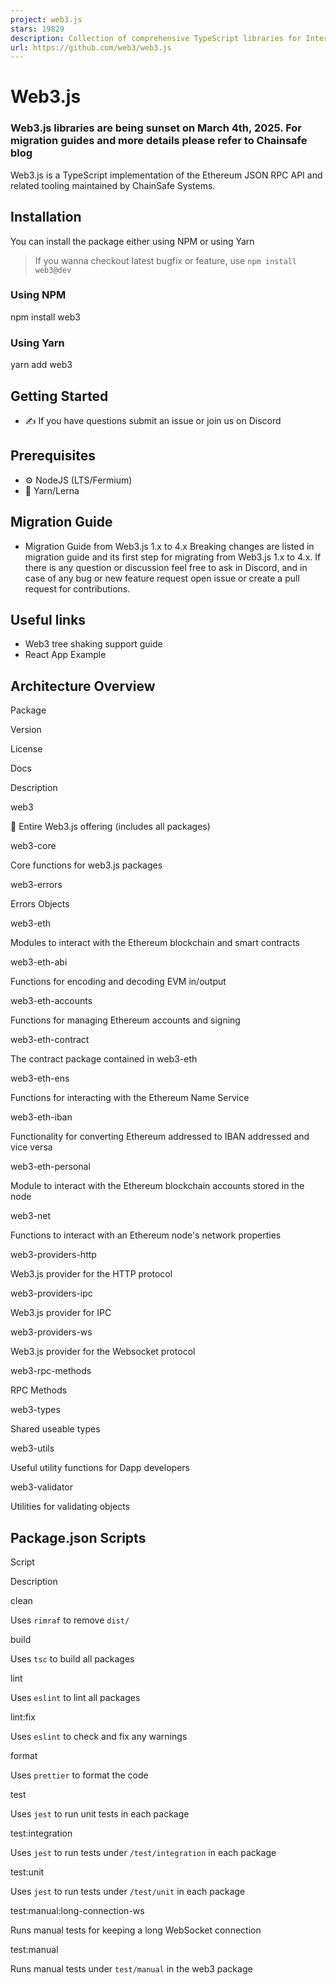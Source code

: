 ```yaml
---
project: web3.js
stars: 19829
description: Collection of comprehensive TypeScript libraries for Interaction with the Ethereum JSON RPC API and utility functions.
url: https://github.com/web3/web3.js
---
```


Web3.js
=======

### Web3.js libraries are being sunset on March 4th, 2025. For migration guides and more details please refer to Chainsafe blog

Web3.js is a TypeScript implementation of the Ethereum JSON RPC API and related tooling maintained by ChainSafe Systems.

Installation
------------

You can install the package either using NPM or using Yarn

> If you wanna checkout latest bugfix or feature, use `npm install web3@dev`

### Using NPM

npm install web3

### Using Yarn

yarn add web3

Getting Started
---------------

-   ✍️ If you have questions submit an issue or join us on Discord

Prerequisites
-------------

-   ⚙️ NodeJS (LTS/Fermium)
-   🧰 Yarn/Lerna

Migration Guide
---------------

-   Migration Guide from Web3.js 1.x to 4.x Breaking changes are listed in migration guide and its first step for migrating from Web3.js 1.x to 4.x. If there is any question or discussion feel free to ask in Discord, and in case of any bug or new feature request open issue or create a pull request for contributions.

Useful links
------------

-   Web3 tree shaking support guide
-   React App Example

Architecture Overview
---------------------

Package

Version

License

Docs

Description

web3

🚨 Entire Web3.js offering (includes all packages)

web3-core

Core functions for web3.js packages

web3-errors

Errors Objects

web3-eth

Modules to interact with the Ethereum blockchain and smart contracts

web3-eth-abi

Functions for encoding and decoding EVM in/output

web3-eth-accounts

Functions for managing Ethereum accounts and signing

web3-eth-contract

The contract package contained in web3-eth

web3-eth-ens

Functions for interacting with the Ethereum Name Service

web3-eth-iban

Functionality for converting Ethereum addressed to IBAN addressed and vice versa

web3-eth-personal

Module to interact with the Ethereum blockchain accounts stored in the node

web3-net

Functions to interact with an Ethereum node's network properties

web3-providers-http

Web3.js provider for the HTTP protocol

web3-providers-ipc

Web3.js provider for IPC

web3-providers-ws

Web3.js provider for the Websocket protocol

web3-rpc-methods

RPC Methods

web3-types

Shared useable types

web3-utils

Useful utility functions for Dapp developers

web3-validator

Utilities for validating objects

Package.json Scripts
--------------------

Script

Description

clean

Uses `rimraf` to remove `dist/`

build

Uses `tsc` to build all packages

lint

Uses `eslint` to lint all packages

lint:fix

Uses `eslint` to check and fix any warnings

format

Uses `prettier` to format the code

test

Uses `jest` to run unit tests in each package

test:integration

Uses `jest` to run tests under `/test/integration` in each package

test:unit

Uses `jest` to run tests under `/test/unit` in each package

test:manual:long-connection-ws

Runs manual tests for keeping a long WebSocket connection

test:manual

Runs manual tests under `test/manual` in the web3 package
